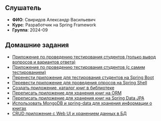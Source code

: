 ## Слушатель
- **ФИО**: Свиридов Александр Васильевич
- **Курс**: Разработчик на Spring Framework
- **Группа**: 2024-09

## Домашние задания
- [Приложение по проведению тестирования студентов (только вывод вопросов и вариантов ответа)](hw01-xml-config)
- [Приложение по проведению тестирования студентов (с самим тестированием)](hw02-annotation-config)
- [Перенести приложение для тестирования студентов на Spring Boot](hw03-spring-boot)
- [Перевести приложение для проведения опросов на Spring Shell](hw04-spring-shell)
- [Создать приложение, каталог книг в библиотеке](hw05-jdbc)
- [Переписать приложение для хранения книг на ORM](hw06-jpa)
- [Переписать приложение для хранения книг на Spring Data JPA](hw07-data-jpa)
- [Использовать MongoDB и spring-data для хранения информации о книгах](hw08-mongo)
- [CRUD приложение с Web UI и хранением данных в БД](hw09-spring-mvc)